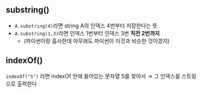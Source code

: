 ## substring()

- `A.substring(4)`라면 string A의 인덱스 4번부터 저장한다는 뜻.
- `A.substring(1,3)`라면 인덱스 1번부터 인덱스 3번 **직전 2번까지**
  - (파이썬이랑 흡사한데 아무래도 파이썬이 이것과 비슷한 것이겠지)

## indexOf()

`indexOf("S")` 라면 indexOf 안에 들어있는 문자열 S를 찾아서 → 그 인덱스를 스트링으로 출력한다
